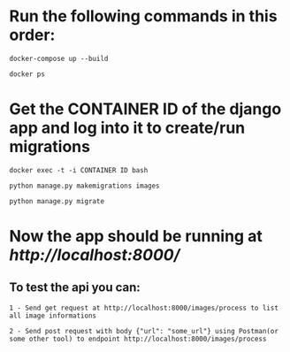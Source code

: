 # Run the following commands in this order:

    docker-compose up --build

    docker ps


# Get the CONTAINER ID of the django app and log into it to create/run migrations

    docker exec -t -i CONTAINER ID bash
    
    python manage.py makemigrations images

    python manage.py migrate


# Now the app should be running at *http://localhost:8000/*

   ## To test the api you can:
   
    1 - Send get request at http://localhost:8000/images/process to list all image informations
    
    2 - Send post request with body {"url": "some_url"} using Postman(or some other tool) to endpoint http://localhost:8000/images/process
